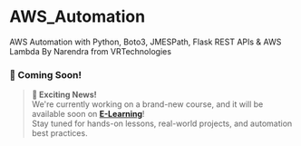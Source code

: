 # AWS_Automation
AWS Automation with Python, Boto3, JMESPath, Flask REST APIs &amp; AWS Lambda By Narendra from VRTechnologies

### 🚀 Coming Soon!

> **📢 Exciting News!**  
> We're currently working on a brand-new course, and it will be available soon on **[E-Learning](https://vrtech-narendra.github.io/e_learning/udemy_courses.html)**!  
> Stay tuned for hands-on lessons, real-world projects, and automation best practices.

